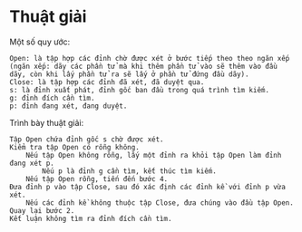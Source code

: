 # Thuật giải

Một số quy ước:

    Open: là tập hợp các đỉnh chờ được xét ở bước tiếp theo theo ngăn xếp (ngăn xếp: dãy các phần tử mà khi thêm phần tử vào sẽ thêm vào đầu dãy, còn khi lấy phần tử ra sẽ lấy ở phần tử đứng đầu dãy).
    Close: là tập hợp các đỉnh đã xét, đã duyệt qua.
    s: là đỉnh xuất phát, đỉnh gốc ban đầu trong quá trình tìm kiếm.
    g: đỉnh đích cần tìm.
    p: đỉnh đang xét, đang duyệt.

Trình bày thuật giải:

    Tập Open chứa đỉnh gốc s chờ được xét.
    Kiểm tra tập Open có rỗng không.
        Nếu tập Open không rỗng, lấy một đỉnh ra khỏi tập Open làm đỉnh đang xét p.
            Nếu p là đỉnh g cần tìm, kết thúc tìm kiếm.
        Nếu tập Open rỗng, tiến đến bước 4.
    Đưa đỉnh p vào tập Close, sau đó xác định các đỉnh kề với đỉnh p vừa xét.
        Nếu các đỉnh kề không thuộc tập Close, đưa chúng vào đầu tập Open. Quay lại bước 2.
    Kết luận không tìm ra đỉnh đích cần tìm.
